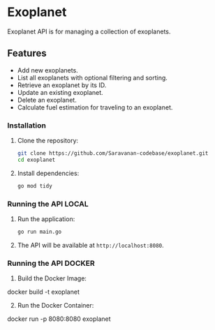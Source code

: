 # Exoplanet 

Exoplanet API is for managing a collection of exoplanets.

## Features

- Add new exoplanets.
- List all exoplanets with optional filtering and sorting.
- Retrieve an exoplanet by its ID.
- Update an existing exoplanet.
- Delete an exoplanet.
- Calculate fuel estimation for traveling to an exoplanet.

### Installation

1. Clone the repository:

    ```bash
    git clone https://github.com/Saravanan-codebase/exoplanet.git
    cd exoplanet
    ```

2. Install dependencies:

    ```bash
    go mod tidy
    ```

### Running the API LOCAL

1. Run the application:

    ```bash
    go run main.go
    ```

2. The API will be available at `http://localhost:8080`.

### Running the API DOCKER

1. Build the Docker Image:

docker build -t exoplanet

2. Run the Docker Container:

docker run -p 8080:8080 exoplanet



